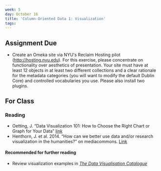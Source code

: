 ```yaml
---
week: 5
day: October 16
title: 'Column-Oriented Data 1: Visualization'
tags: 
---
```


## Assignment Due
- Create an Omeka site via NYU's Reclaim Hosting pilot (http://hosting.nyu.edu). For this exercise, please concentrate on functionality over aesthetics of presentation. Your site must have at least 12 objects in at least two different collections and a clear rationale for the metadata categories (you will want to modify the default Dublin Core) and controlled vocabularies you use. Please also install two plugins. 

## For Class

### Reading
- Oetting, J. “Data Visualization 101: How to Choose the Right Chart or Graph for Your Data” [link](http://blog.hubspot.com/marketing/data-visualization-choosing-chart)
- Henthorn, J. et al. 2014. “How can we better use data and/or research visualization in the humanities?” on mediacommons. [Link](http://mediacommons.futureofthebook.org/question/how-can-we-better-use-data-andor-research-visualization-humanities)

#### Recommended for further reading
- Review visualization examples in [*The Data Visualisation Catalogue*](http://www.datavizcatalogue.com)
